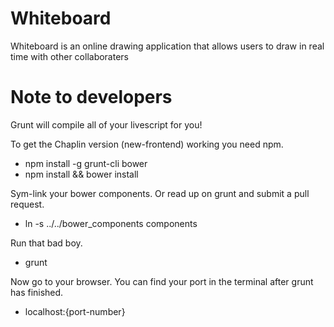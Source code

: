 Whiteboard
==========

Whiteboard is an online drawing application that allows users to draw in real time with other collaboraters

Note to developers
==================
Grunt will compile all of your livescript for you!


To get the Chaplin version (new-frontend) working you need npm. 
 - npm install -g grunt-cli bower
 - npm install && bower install
 
 
Sym-link your bower components. Or read up on grunt and submit a pull request.
 - ln -s ../../bower_components components
 
 
Run that bad boy.
 - grunt
 

Now go to your browser.
You can find your port in the terminal after grunt has finished.
 - localhost:{port-number}
